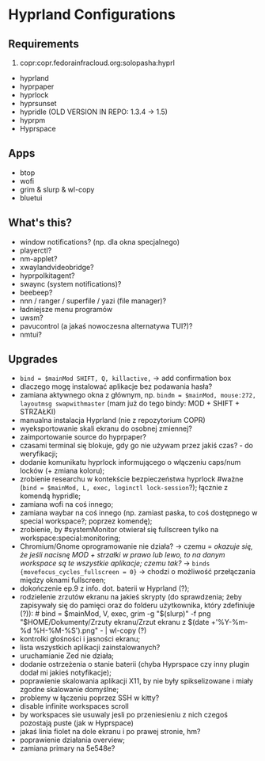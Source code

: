 # Hyprland Configurations

## Requirements
1. copr:copr.fedorainfracloud.org:solopasha:hyprl
- hyprland
- hyprpaper
- hyprlock
- hyprsunset
- hypridle (OLD VERSION IN REPO: 1.3.4 -> 1.5)
- hyprpm
- Hyprspace

## Apps
- btop
- wofi
- grim & slurp & wl-copy
- bluetui

## What's this?
- window notifications? (np. dla okna specjalnego)
- playerctl?
- nm-applet?
- xwaylandvideobridge?
- hyprpolkitagent?
- swaync (system notifications)?
- beebeep?
- nnn / ranger / superfile / yazi (file manager)?
- ładniejsze menu programów
- uwsm?
- pavucontrol (a jakaś nowoczesna alternatywa TUI?)?
- nmtui?


## Upgrades
- `bind = $mainMod SHIFT, Q, killactive,` -> add confirmation box
- dlaczego mogę instalować aplikacje bez podawania hasła?
- zamiana aktywnego okna z głównym, np. `bindm = $mainMod, mouse:272, layoutmsg swapwithmaster` (mam już do tego bindy: MOD + SHIFT + STRZAŁKI)
- manualna instalacja Hyprland (nie z repozytorium COPR)
- wyeksportowanie skali ekranu do osobnej zmiennej?
- zaimportowanie source do hyprpaper?
- czasami terminal się blokuje, gdy go nie używam przez jakiś czas? - do weryfikacji;
- dodanie komunikatu hyprlock informującego o włączeniu caps/num locków (+ zmiana koloru);
- zrobienie researchu w kontekście bezpieczeństwa hyprlock #ważne (`bind = $mainMod, L, exec, loginctl lock-session`?); łącznie z komendą hypridle;
- zamiana wofi na coś innego;
- zamiana waybar na coś innego (np. zamiast paska, to coś dostępnego w special workspace?; poprzez komendę);
- zrobienie, by #systemMonitor otwierał się fullscreen tylko na workspace:special:monitoring;
- Chromium/Gnome oprogramowanie nie działa? -> czemu = *okazuje się, że jeśli nacisnę MOD + strzałki w prawo lub lewo, to na danym workspace są te wszystkie aplikacje; czemu tak?* -> `binds {movefocus_cycles_fullscreen = 0}` -> chodzi o możliwość przełączania między oknami fullscreen;
- dokończenie ep.9 z info. dot. baterii w Hyprland (?);
- rodzielenie zrzutów ekranu na jakieś skrypty (do sprawdzenia; żeby zapisywały się do pamięci oraz do folderu użytkownika, który zdefiniuje (?)): # bind = $mainMod, V, exec, grim -g "$(slurp)" -f png "$HOME/Dokumenty/Zrzuty ekranu/Zrzut ekranu z $(date +'%Y-%m-%d %H-%M-%S').png" - | wl-copy (?)
- kontrolki głośności i jasności ekranu;
- lista wszystkich aplikacji zainstalowanych?
- uruchamianie Zed nie działa;
- dodanie ostrzeżenia o stanie baterii (chyba Hyprspace czy inny plugin dodał mi jakieś notyfikacje);
- poprawienie skalowania aplikacji X11, by nie były spikselizowane i miały zgodne skalowanie domyślne;
- problemy w łączeniu poprzez SSH w kitty?
- disable infinite workspaces scroll
- by workspaces sie usuwaly jesli po przeniesieniu z nich czegoś pozostają puste (jak w Hyprspace)
- jakaś linia fiolet na dole ekranu i po prawej stronie, hm?
- poprawienie działania overview;
- zamiana primary na 5e548e?
